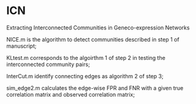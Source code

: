 # ICN
Extracting Interconnected Communities in Geneco-expression Networks

NICE.m is the algorithm to detect communities described in step 1 of manuscript;

KLtest.m corresponds to the algoirthm 1 of step 2 in testing the interconnected community pairs;

InterCut.m identify connecting edges as algorithm 2 of step 3;

sim_edge2.m calculates the edge-wise FPR and FNR with a given true correlation matrix and observed correlation matrix;

